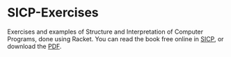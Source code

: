# SICP-Exercises
Exercises and examples of Structure and Interpretation of Computer Programs, done using Racket.
You can read the book free online in [SICP](https://mitpress.mit.edu/sicp/), or download the [PDF](http://web.mit.edu/alexmv/6.037/sicp.pdf).
